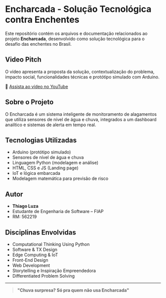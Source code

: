 # Encharcada  - Solução Tecnológica contra Enchentes

Este repositório contém os arquivos e documentação relacionados ao projeto **Encharcada**, desenvolvido como solução tecnológica para o desafio das enchentes no Brasil.

## Video Pitch

O vídeo apresenta a proposta da solução, contextualização do problema, impacto social, funcionalidades técnicas e protótipo simulado com Arduino.

🔗 [Assista ao vídeo no YouTube](https://www.youtube.com/watch?v=xxil9bYpTKQ)

## Sobre o Projeto

O Encharcada é um sistema inteligente de monitoramento de alagamentos que utiliza sensores de nível de água e chuva, integrados a um dashboard analítico e sistemas de alerta em tempo real.

## Tecnologias Utilizadas

- Arduino (protótipo simulado)
- Sensores de nível de água e chuva
- Linguagem Python (modelagem e análise)
- HTML, CSS e JS (Landing page)
- IoT e lógica embarcada
- Modelagem matemática para previsão de risco

## Autor

- **Thiago Luza**
- Estudante de Engenharia de Software – FIAP
- RM: 562219

## Disciplinas Envolvidas

- Computational Thinking Using Python  
- Software & TX Design  
- Edge Computing & IoT  
- Front-End Design  
- Web Development  
- Storytelling e Inspiração Empreendedora  
- Differentiated Problem Solving  

---

> **"Chuva surpresa? Só pra quem não usa Encharcada"**
